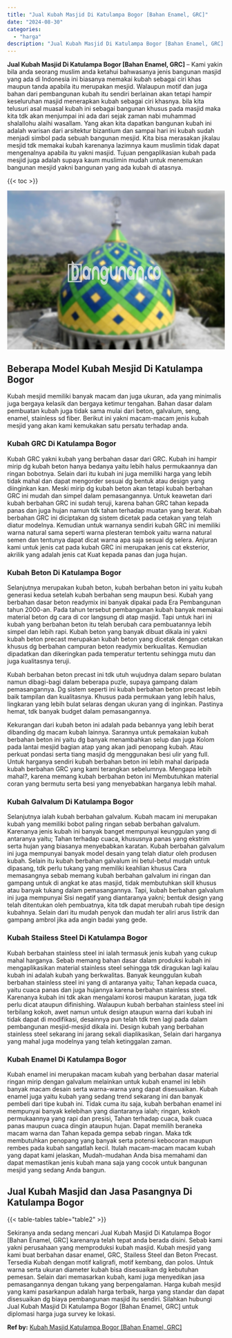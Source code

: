 ```yaml
---
title: "Jual Kubah Masjid Di Katulampa Bogor [Bahan Enamel, GRC]"
date: "2024-08-30"
categories: 
  - "harga"
description: "Jual Kubah Masjid Di Katulampa Bogor [Bahan Enamel, GRC]. Sekiranya anda sedang mencari Jual Kubah Masjid Di Katulampa Bogor [Bahan Enamel, GRC] karenanya..."
---
```


**Jual Kubah Masjid Di Katulampa Bogor \[Bahan Enamel, GRC\]** – Kami yakin bila anda seorang muslim anda ketahui bahwasanya jenis bangunan masjid yang ada di Indonesia ini biasanya memakai kubah sebagai ciri khas maupun tanda apabila itu merupakan mesjid. Walaupun motif dan juga bahan dari pembangunan kubah itu sendiri berlainan akan tetapi hampir keseluruhan masjid menerapkan kubah sebagai ciri khasnya. bila kita telusuri asal muasal kubah ini sebagai bangunan khusus pada masjid maka kita tdk akan menjumpai ini ada dari sejak zaman nabi muhammad shalallohu alaihi wasallam. Yang akan kita dapatkan bangunan kubah ini adalah warisan dari arsitektur bizantium dan sampai hari ini kubah sudah menjadi simbol pada sebuah bangunan mesjid. Kita bisa merasakan jikalau mesjid tdk memakai kubah karenanya lazimnya kaum muslimin tidak dapat mengenalnya apabila itu yakni masjid. Tujuan pengaplikasian kubah pada mesjid juga adalah supaya kaum muslimin mudah untuk menemukan bangunan mesjid yakni bangunan yang ada kubah di atasnya.

{{< toc >}}

![Jual Kubah Masjid Di Katulampa Bogor [Bahan Enamel, GRC]](/images/jual-kubah-masjid-27.png)

## Beberapa Model Kubah Mesjid Di Katulampa Bogor

Kubah mesjid memiliki banyak macam dan juga ukuran, ada yang minimalis juga bergaya kelasik dan bergaya ketimur tengahan. Bahan dasar dalam pembuatan kubah juga tidak sama mulai dari beton, galvalum, seng, enamel, stainless sd fiber. Berikut ini yakni macam-macam jenis kubah mesjid yang akan kami kemukakan satu persatu terhadap anda.

### Kubah GRC Di Katulampa Bogor

Kubah GRC yakni kubah yang berbahan dasar dari GRC. Kubah ini hampir mirip dg kubah beton hanya bedanya yaitu lebih halus permukaannya dan ringan bobotnya. Selain dari itu kubah ini juga memiliki harga yang lebih tidak mahal dan dapat mengorder sesuai dg bentuk atau design yang diinginkan kan. Meski mirip dg kubah beton akan tetapi kubah berbahan GRC ini mudah dan simpel dalam pemasangannya. Untuk keawetan dari kubah berbahan GRC ini sudah teruji, karena bahan GRC tahan kepada panas dan juga hujan namun tdk tahan terhadap muatan yang berat. Kubah berbahan GRC ini diciptakan dg sistem dicetak pada cetakan yang telah diatur modelnya. Kemudian untuk warnanya sendiri kubah GRC ini memiliki warna natural sama seperti warna plesteran tembok yaitu warna natural semen dan tentunya dapat dicat warna apa saja sesuai dg selera. Anjuran kami untuk jenis cat pada kubah GRC ini merupakan jenis cat eksterior, akrilik yang adalah jenis cat Kuat kepada panas dan juga hujan.

### Kubah Beton Di Katulampa Bogor

Selanjutnya merupakan kubah beton, kubah berbahan beton ini yaitu kubah generasi kedua setelah kubah berbahan seng maupun besi. Kubah yang berbahan dasar beton readymix ini banyak dipakai pada Era Pembangunan tahun 2000-an. Pada tahun tersebut pembangunan kubah banyak memakai material beton dg cara di cor langsung di atap masjid. Tapi untuk hari ini kubah yang berbahan beton itu telah berubah cara pembuatannya lebih simpel dan lebih rapi. Kubah beton yang banyak dibuat dikala ini yakni kubah beton precast merupakan kubah beton yang dicetak dengan cetakan khusus dg berbahan campuran beton readymix berkualitas. Kemudian dipadatkan dan dikeringkan pada temperatur tertentu sehingga mutu dan juga kualitasnya teruji.

Kubah berbahan beton precast ini tdk utuh wujudnya dalam separo bulatan namun dibagi-bagi dalam beberapa puzle, supaya gampang dalam pemasangannya. Dg sistem seperti ini kubah berbahan beton precast lebih baik tampilan dan kualitasnya. Khusus pada permukaan yang lebih halus, lingkaran yang lebih bulat selaras dengan ukuran yang di inginkan. Pastinya hemat, tdk banyak budget dalam pemasangannya.

Kekurangan dari kubah beton ini adalah pada bebannya yang lebih berat dibanding dg macam kubah lainnya. Sarannya untuk pemakaian kubah berbahan beton ini yaitu dg banyak menambahkan selup dan juga Kolom pada lantai mesjid bagian atap yang akan jadi penopang kubah. Atau perkuat pondasi serta tiang masjid dg menggunakan besi ulir yang full. Untuk harganya sendiri kubah berbahan beton ini lebih mahal daripada kubah berbahan GRC yang kami terangkan sebelumnya. Mengapa lebih mahal?, karena memang kubah berbahan beton ini Membutuhkan material coran yang bermutu serta besi yang menyebabkan harganya lebih mahal.

### Kubah Galvalum Di Katulampa Bogor

Selanjutnya ialah kubah berbahan galvalum. Kubah macam ini merupakan kubah yang memiliki bobot paling ringan sebab berbahan galvalum. Karenanya jenis kubah ini banyak banget mempunyai keunggulan yang di antaranya yaitu; Tahan terhadap cuaca, khususnya panas yang ekstrim serta hujan yang biasanya menyebabkan karatan. Kubah berbahan galvalum ini juga mempunyai banyak model desain yang telah diatur oleh produsen kubah. Selain itu kubah berbahan galvalum ini betul-betul mudah untuk dipasang, tdk perlu tukang yang memiliki keahlian khusus Cara memasangnya sebab memang kubah berbahan galvalum ini ringan dan gampang untuk di angkat ke atas masjid, tidak membutuhkan skill khusus atau banyak tukang dalam pemasangannya. Tapi, kubah berbahan galvalum ini juga mempunyai Sisi negatif yang diantaranya yakni; bentuk design yang telah ditentukan oleh pembuatnya, kita tdk dapat merubah rubah tipe design kubahnya. Selain dari itu mudah penyok dan mudah ter aliri arus listrik dan gampang ambrol jika ada angin badai yang gede.

### Kubah Stailess Steel Di Katulampa Bogor

Kubah berbahan stainless steel ini ialah termasuk jenis kubah yang cukup mahal harganya. Sebab memang bahan dasar dalam produksi kubah ini mengaplikasikan material stainless steel sehingga tdk diragukan lagi kalau kubah ini adalah kubah yang berkwalitas. Banyak keunggulan kubah berbahan stainless steel ini yang di antaranya yaitu; Tahan kepada cuaca, yaitu cuaca panas dan juga hujannya karena berbahan stainless steel. Karenanya kubah ini tdk akan mengalami korosi maupun karatan, juga tdk perlu dicat ataupun difinishing. Walaupun kubah berbahan stainless steel ini terbilang kokoh, awet namun untuk design ataupun warna dari kubah ini tidak dapat di modifikasi, desainnya pun telah tdk tren lagi pada dalam pembangunan mesjid-mesjid dikala ini. Design kubah yang berbahan stainless steel sekarang ini jarang sekali diaplikasikan, Selain dari harganya yang mahal juga modelnya yang telah ketinggalan zaman.

### Kubah Enamel Di Katulampa Bogor

Kubah enamel ini merupakan macam kubah yang berbahan dasar material ringan mirip dengan galvalum melainkan untuk kubah enamel ini lebih banyak macam desain serta warna-warna yang dapat disesuaikan. Kubah enamel juga yaitu kubah yang sedang trend sekarang ini dan banyak pembeli dari tipe kubah ini. Tidak cuma itu saja, kubah berbahan enamel ini mempunyai banyak kelebihan yang diantaranya ialah; ringan, kokoh permukaannya yang rapi dan presisi, Tahan terhadap cuaca, baik cuaca panas maupun cuaca dingin ataupun hujan. Dapat memilih beraneka macam warna dan Tahan kepada gempa sebab ringan. Maka tdk membutuhkan penopang yang banyak serta potensi kebocoran maupun rembes pada kubah sangatlah kecil. Itulah macam-macam macam kubah yang dapat kami jelaskan, Mudah-mudahan Anda bisa memahami dan dapat memastikan jenis kubah mana saja yang cocok untuk bangunan mesjid yang sedang Anda bangun.

## Jual Kubah Masjid dan Jasa Pasangnya Di Katulampa Bogor

{{< table-tables table="table2" >}}

Sekiranya anda sedang mencari Jual Kubah Masjid Di Katulampa Bogor \[Bahan Enamel, GRC\] karenanya telah tepat anda berada disini. Sebab kami yakni perusahaan yang memproduksi kubah masjid. Kubah mesjid yang kami buat berbahan dasar enamel, GRC, Stailess Steel dan Beton Precast. Tersedia Kubah dengan motif kaligrafi, motif kembang, dan polos. Untuk warna serta ukuran diameter kubah bisa disesuaikan dg kebutuhan pemesan. Selain dari memasarkan kubah, kami juga menyedikan jasa pemasangannya dengan tukang yang berpengalaman. Harga kubah mesjid yang kami pasarkanpun adalah harga terbaik, harga yang standar dan dapat disesuaikan dg biaya pembangunan masjid itu sendiri. Silahkan hubungi Jual Kubah Masjid Di Katulampa Bogor \[Bahan Enamel, GRC\] untuk diplomasi harga juga survey ke lokasi.

**Ref by:** [Kubah Masjid Katulampa Bogor [Bahan Enamel, GRC]](https://id.wikipedia.org/wiki/Kubah)
